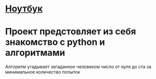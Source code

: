 # [Ноутбук](https://github.com/Sly-Dog/skillfactory_rds/blob/main/module_0/Project_0.ipynb)
# Проект предстовляет из себя знакомство с python и алгоритмами
Алгоритм угадывает загаданное человеком число от нуля до ста за минимальное количество попыток
